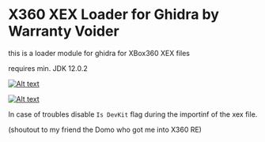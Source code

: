 # X360 XEX Loader for Ghidra by Warranty Voider

this is a loader module for ghidra for XBox360 XEX files

requires min. JDK 12.0.2

[![Alt text](https://img.youtube.com/vi/coGz0f7hHTM/0.jpg)](https://www.youtube.com/watch?v=coGz0f7hHTM)

[![Alt text](https://img.youtube.com/vi/dBoofGgraKM/0.jpg)](https://www.youtube.com/watch?v=dBoofGgraKM)

In case of troubles disable `Is DevKit` flag during the importinf of the xex file.

(shoutout to my friend the Domo who got me into X360 RE)